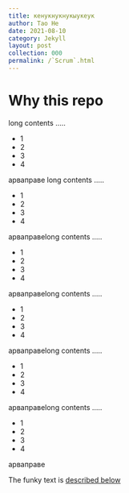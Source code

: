 ```yaml
---
title: кенукнукнукыукеук
author: Tao He
date: 2021-08-10
category: Jekyll
layout: post
collection: 000
permalink: /`Scrum`.html
---
```



# Why this repo


long contents .....

+ 1
+ 2
+ 3
+ 4

[1]: https://github.com/allejo/jekyll-toc
арваправе
long contents .....

+ 1
+ 2
+ 3
+ 4

[1]: https://github.com/allejo/jekyll-toc
арваправеlong contents .....

+ 1
+ 2
+ 3
+ 4

[1]: https://github.com/allejo/jekyll-toc
арваправеlong contents .....

+ 1
+ 2
+ 3
+ 4

[1]: https://github.com/allejo/jekyll-toc
арваправеlong contents .....

+ 1
+ 2
+ 3
+ 4

[1]: https://github.com/allejo/jekyll-toc
арваправеlong contents .....

+ 1
+ 2
+ 3
+ 4

[1]: https://github.com/allejo/jekyll-toc
арваправе






The funky text is [described below](#Why-this-repo)